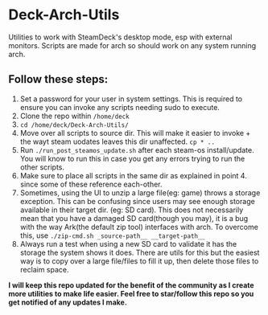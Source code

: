 # Deck-Arch-Utils
Utilities to work with SteamDeck's desktop mode, esp with external monitors. Scripts are made for arch so should work on any system running arch.

## Follow these steps:
1. Set a password for your user in system settings. This is required to ensure you can invoke any scripts needing sudo to execute.
2. Clone the repo within `/home/deck`
3. `cd /home/deck/Deck-Arch-Utils/`
4. Move over all scripts to source dir. This will make it easier to invoke + the wayt steam uodates leaves this dir unaffected. `cp * ..`
5. Run `./run_post_steamos_update.sh` after each steam-os install/update. You will know to run this in case you get any errors trying to run the other scripts.
6. Make sure to place all scripts in the same dir as explained in point 4. since some of these reference each-other.
7. Sometimes, using the UI to unzip a large file(eg: game) throws a storage exception. This can be confusing since users may see enough storage available in their target dir. (eg: SD card). This does not necessarily mean that you have a damaged SD card(though you may), it is a bug with the way Ark(the default zip tool) interfaces with arch. To overcome this, use `./zip-cmd.sh _source-path__ __target-path__`
8. Always run a test when using a new SD card to validate it has the storage the system shows it does. There are utils for this but the easiest way is to copy over a large file/files to fill it up, then delete those files to reclaim space.

<b> I will keep this repo updated for the benefit of the community as I create more utilities to make life easier. Feel free to star/follow this repo so you get notified of any updates I make.
